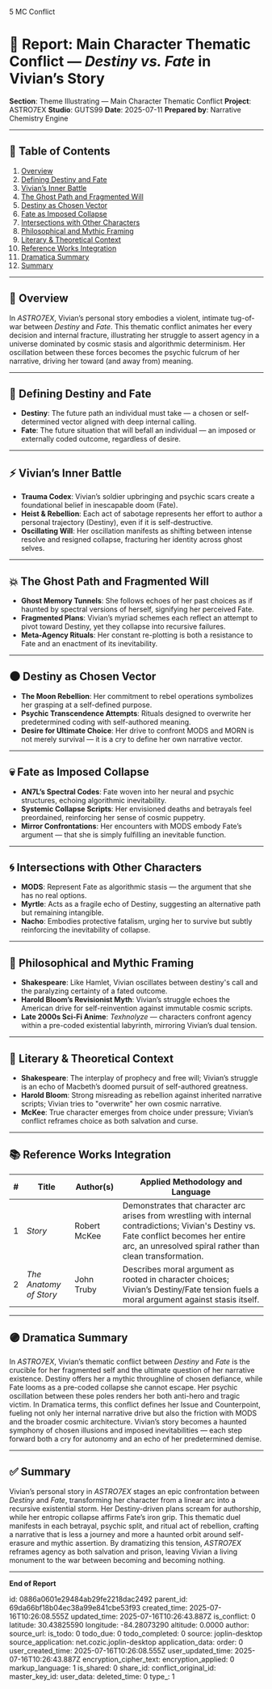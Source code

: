 5 MC Conflict

# 📘 Report: Main Character Thematic Conflict — *Destiny vs. Fate* in Vivian’s Story

**Section**: Theme Illustrating — Main Character Thematic Conflict
**Project**: ASTRO7EX
**Studio**: GUTS99
**Date**: 2025-07-11
**Prepared by**: Narrative Chemistry Engine

---

## 📓 Table of Contents

1. [Overview](#overview)
2. [Defining Destiny and Fate](#defining-destiny-and-fate)
3. [Vivian’s Inner Battle](#vivians-inner-battle)
4. [The Ghost Path and Fragmented Will](#the-ghost-path-and-fragmented-will)
5. [Destiny as Chosen Vector](#destiny-as-chosen-vector)
6. [Fate as Imposed Collapse](#fate-as-imposed-collapse)
7. [Intersections with Other Characters](#intersections-with-other-characters)
8. [Philosophical and Mythic Framing](#philosophical-and-mythic-framing)
9. [Literary & Theoretical Context](#literary--theoretical-context)
10. [Reference Works Integration](#reference-works-integration)
11. [Dramatica Summary](#dramatica-summary)
12. [Summary](#summary)

---

## 🧠 Overview

In *ASTRO7EX*, Vivian’s personal story embodies a violent, intimate tug-of-war between *Destiny* and *Fate*. This thematic conflict animates her every decision and internal fracture, illustrating her struggle to assert agency in a universe dominated by cosmic stasis and algorithmic determinism. Her oscillation between these forces becomes the psychic fulcrum of her narrative, driving her toward (and away from) meaning.

---

## 🎯 Defining Destiny and Fate

* **Destiny**: The future path an individual must take — a chosen or self-determined vector aligned with deep internal calling.
* **Fate**: The future situation that will befall an individual — an imposed or externally coded outcome, regardless of desire.

---

## ⚡ Vivian’s Inner Battle

* **Trauma Codex**: Vivian’s soldier upbringing and psychic scars create a foundational belief in inescapable doom (Fate).
* **Heist & Rebellion**: Each act of sabotage represents her effort to author a personal trajectory (Destiny), even if it is self-destructive.
* **Oscillating Will**: Her oscillation manifests as shifting between intense resolve and resigned collapse, fracturing her identity across ghost selves.

---

## 💥 The Ghost Path and Fragmented Will

* **Ghost Memory Tunnels**: She follows echoes of her past choices as if haunted by spectral versions of herself, signifying her perceived Fate.
* **Fragmented Plans**: Vivian’s myriad schemes each reflect an attempt to pivot toward Destiny, yet they collapse into recursive failures.
* **Meta-Agency Rituals**: Her constant re-plotting is both a resistance to Fate and an enactment of its inevitability.

---

## 🌑 Destiny as Chosen Vector

* **The Moon Rebellion**: Her commitment to rebel operations symbolizes her grasping at a self-defined purpose.
* **Psychic Transcendence Attempts**: Rituals designed to overwrite her predetermined coding with self-authored meaning.
* **Desire for Ultimate Choice**: Her drive to confront MODS and MORN is not merely survival — it is a cry to define her own narrative vector.

---

## 💀 Fate as Imposed Collapse

* **AN7L’s Spectral Codes**: Fate woven into her neural and psychic structures, echoing algorithmic inevitability.
* **Systemic Collapse Scripts**: Her envisioned deaths and betrayals feel preordained, reinforcing her sense of cosmic puppetry.
* **Mirror Confrontations**: Her encounters with MODS embody Fate’s argument — that she is simply fulfilling an inevitable function.

---

## 🌀 Intersections with Other Characters

* **MODS**: Represent Fate as algorithmic stasis — the argument that she has no real options.
* **Myrtle**: Acts as a fragile echo of Destiny, suggesting an alternative path but remaining intangible.
* **Nacho**: Embodies protective fatalism, urging her to survive but subtly reinforcing the inevitability of collapse.

---

## 🌌 Philosophical and Mythic Framing

* **Shakespeare**: Like Hamlet, Vivian oscillates between destiny's call and the paralyzing certainty of a fated outcome.
* **Harold Bloom’s Revisionist Myth**: Vivian’s struggle echoes the American drive for self-reinvention against immutable cosmic scripts.
* **Late 2000s Sci-Fi Anime**: *Texhnolyze* — characters confront agency within a pre-coded existential labyrinth, mirroring Vivian’s dual tension.

---

## 📖 Literary & Theoretical Context

* **Shakespeare**: The interplay of prophecy and free will; Vivian’s struggle is an echo of Macbeth’s doomed pursuit of self-authored greatness.
* **Harold Bloom**: Strong misreading as rebellion against inherited narrative scripts; Vivian tries to "overwrite" her own cosmic narrative.
* **McKee**: True character emerges from choice under pressure; Vivian’s conflict reframes choice as both salvation and curse.

---

## 📚 Reference Works Integration

| # | **Title**              | **Author(s)** | **Applied Methodology and Language**                                                                                                                                                                  |
| - | ---------------------- | ------------- | ----------------------------------------------------------------------------------------------------------------------------------------------------------------------------------------------------- |
| 1 | *Story*                | Robert McKee  | Demonstrates that character arc arises from wrestling with internal contradictions; Vivian's Destiny vs. Fate conflict becomes her entire arc, an unresolved spiral rather than clean transformation. |
| 2 | *The Anatomy of Story* | John Truby    | Describes moral argument as rooted in character choices; Vivian’s Destiny/Fate tension fuels a moral argument against stasis itself.                                                                  |

---

## 🟣 Dramatica Summary

In *ASTRO7EX*, Vivian’s thematic conflict between *Destiny* and *Fate* is the crucible for her fragmented self and the ultimate question of her narrative existence. Destiny offers her a mythic throughline of chosen defiance, while Fate looms as a pre-coded collapse she cannot escape. Her psychic oscillation between these poles renders her both anti-hero and tragic victim. In Dramatica terms, this conflict defines her Issue and Counterpoint, fueling not only her internal narrative drive but also the friction with MODS and the broader cosmic architecture. Vivian’s story becomes a haunted symphony of chosen illusions and imposed inevitabilities — each step forward both a cry for autonomy and an echo of her predetermined demise.

---

## ✅ Summary

Vivian’s personal story in *ASTRO7EX* stages an epic confrontation between *Destiny* and *Fate*, transforming her character from a linear arc into a recursive existential storm. Her Destiny-driven plans scream for authorship, while her entropic collapse affirms Fate’s iron grip. This thematic duel manifests in each betrayal, psychic split, and ritual act of rebellion, crafting a narrative that is less a journey and more a haunted orbit around self-erasure and mythic assertion. By dramatizing this tension, *ASTRO7EX* reframes agency as both salvation and prison, leaving Vivian a living monument to the war between becoming and becoming nothing.

---

**End of Report**


id: 0886a0601e29484ab29fe2218dac2492
parent_id: 69da66bf18b04ec38a99e841cbe53f93
created_time: 2025-07-16T10:26:08.555Z
updated_time: 2025-07-16T10:26:43.887Z
is_conflict: 0
latitude: 30.43825590
longitude: -84.28073290
altitude: 0.0000
author: 
source_url: 
is_todo: 0
todo_due: 0
todo_completed: 0
source: joplin-desktop
source_application: net.cozic.joplin-desktop
application_data: 
order: 0
user_created_time: 2025-07-16T10:26:08.555Z
user_updated_time: 2025-07-16T10:26:43.887Z
encryption_cipher_text: 
encryption_applied: 0
markup_language: 1
is_shared: 0
share_id: 
conflict_original_id: 
master_key_id: 
user_data: 
deleted_time: 0
type_: 1